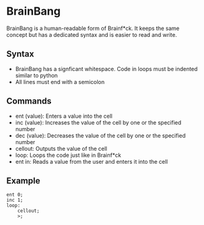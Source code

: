 # BrainBang
BrainBang is a human-readable form of Brainf*ck. It keeps the same concept but has a dedicated syntax and is easier to read and write.

## Syntax
- BrainBang has a signficant whitespace. Code in loops must be indented similar to python
- All lines must end with a semicolon

## Commands
- ent (value): Enters a value into the cell
- inc (value): Increases the value of the cell by one or the specified number
- dec (value): Decreases the value of the cell by one or the specified number
- cellout: Outputs the value of the cell
- loop: Loops the code just like in Brainf*ck
- ent in: Reads a value from the user and enters it into the cell

## Example
```
ent 0;
inc 1;
loop:
    cellout;
    >;
```
